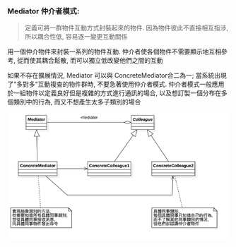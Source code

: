 ### Mediator 仲介者模式:
> 定義可將一群物件互動方式封裝起來的物件. 因為物件彼此不直接相互指涉, 所以耦合性低, 容易逐一變更互動關係

用一個仲介物件來封裝一系列的物件互動. 仲介者使各個物件不需要顯示地互相參考, 從而使其耦合鬆散, 而可以獨立低改變他們之間的互動

如果不存在擴展情況, Mediator 可以與 ConcreteMediator合二為一;
當系統出現了"多對多"互動複查的物件群時, 不要急著使用仲介者模式.
仲介者模式一般應用於一組物件以定義良好但是複雜的方式進行通訊的場合, 以及想訂製一個分布在多個類別中的行為, 而又不想產生太多子類別的場合

![UML](https://github.com/kimi0230/DesignPatternGolang/blob/master/UML/Mediator.png?raw=true)